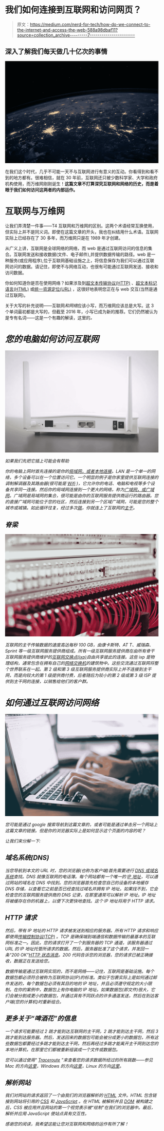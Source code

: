 # 我们如何连接到互联网和访问网页？

> 原文：<https://medium.com/nerd-for-tech/how-do-we-connect-to-the-internet-and-access-the-web-588a98dbaf11?source=collection_archive---------7----------------------->

## 深入了解我们每天做几十亿次的事情

![](img/eb28c45bb3d408da5ce49379ffb7cbc5.png)

在我们这个时代，几乎不可能一天不与互联网进行有意义的互动。你看得到和看不到的地方都有。很难相信，就在 30 年前，互联网还只被少数科学家、大学和政府机构使用，而万维网刚刚诞生！**这篇文章不打算深究互联网和网络的历史，而是着眼于我们如何访问这两者的内部运作。**

# 互联网与万维网

让我们弄清楚一件事——T4 互联网和万维网的区别。这两个术语经常互换使用，但实际上并不是同义词。即使在这篇文章的开头，我也在纠结用什么术语。互联网实际上已经存在了 30 多年，而万维网只是在 1989 年才创建。

从广义上讲，互联网是全球网络的网络，而 web 是通过互联网访问的信息的集合。互联网发送和接收数据(文件、电子邮件),并提供数据传输的路径。web 是一种服务(或应用程序),位于互联网基础设施之上，将信息保存为我们可以通过互联网访问的数据。请记住，即使不与网络互动，也很有可能通过互联网发送、接收和访问数据。

你如何知道你是否在使用网络？如果涉及到[超文本传输协议(HTTP)](https://developer.mozilla.org/en-US/docs/Web/HTTP/Overview) 、[超文本标记语言(HTML)](https://developer.mozilla.org/en-US/docs/Learn/Getting_started_with_the_web/HTML_basics) 或[统一资源定位(URL)](https://developer.mozilla.org/en-US/docs/Learn/Common_questions/What_is_a_URL) ，这很好地表明您正在与 web 交互(当然是通过互联网)。

关于大写的补充说明——互联网*和网络*应该小写，而万维网应该总是大写。这 3 个单词最初都是大写的，但截至 2016 年，小写已成为新的推荐。它们仍然被认为是专有名词——这是一个有趣的解读，这里的[](https://www.searchenginejournal.com/writing-for-web-capitalization-rules/355790/#close)*。*

# *您的电脑如何访问互联网*

*![](img/ff0eb7e8f292526ec4e728dc4dbd01e2.png)*

*如果我们先把它插上可能会有帮助*

*你的电脑上网时首先连接的是你的[局域网，或者本地连接](https://www.howtogeek.com/353283/what-is-a-local-area-network-lan/)。LAN 是一个单一的网络，多个设备可以在一个位置访问它。一个明显的例子是你家里提供互联网连接的调制解调器及其路由器(很可能是 [Wifi](https://www.cisco.com/c/en/us/products/wireless/what-is-wifi.html#:~:text=Wi%2DFi%20is%20a%20wireless,to%20interface%20with%20the%20Internet.&text=Internet%20connectivity%20occurs%20through%20a%20wireless%20router.) )，它允许你的电话、电脑和电视等多个设备共享同一连接。然后你的局域网连接到一个更大的网络，称为[广域网，或广域网](https://www.cisco.com/c/en/us/products/switches/what-is-a-wan-wide-area-network.html)。广域网是局域网的集合，很可能是由你的互联网服务提供商运行的路由器。您的直接广域网可能位于您的社区，然后连接到另一个区域广域网，可能是您的整个城市或城镇。如此循环往复，经过多次[跳](https://www.lifewire.com/what-are-hops-hop-counts-2625905)，你就连上了互联网的[主干](https://www.networkworld.com/article/3532318/what-is-the-internet-backbone-and-how-it-works.html)。*

## *脊梁*

*![](img/766966653e68c3ecc5b67ebde5b9d5ed.png)*

*互联网的主干传输数据的速度高达每秒 100 GB，由康卡斯特、AT T、威瑞森、Sprint 等一级互联网服务提供商组成。所有一级互联网服务提供商在由所有骨干互联网服务提供商维护的[互联网交换点(ixp)](https://en.wikipedia.org/wiki/Internet_exchange_point)自由共享彼此的连接。这些 ixp 是物理结构，通常包含在拥有自己的[网络交换机](https://en.wikipedia.org/wiki/Network_switch)的建筑物中。这些交流通过互联网将整个世界联系在一起。第 2 级和第 3 级互联网服务提供商实际上并不连接到主干网，而是向较大的第 1 级提供商付费，后者随后为较小的第 2 级或第 3 级 ISP 提供到主干网的连接，以销售给他们的客户群。*

# *如何通过互联网访问网络*

*![](img/4a2afaa7e4bc0372c3805a1e279612a3.png)*

*您可能是通过 google 搜索导航到这篇文章的，或者可能是通过单击另一个网站上这篇文章的链接。但是你的浏览器实际上是如何显示这个页面的内容的呢？*

*让我们来分解一下:*

## *域名系统(DNS)*

*当您导航到本文的 URL 时，您的浏览器(也称为客户端)首先需要进行 [DNS 或域名系统](https://www.keycdn.com/support/what-is-a-dns-server)查找。DNS 就像互联网的电话簿。每个网站都有一个唯一的 [IP 地址](https://en.wikipedia.org/wiki/IP_address)，可以通过网站的域名在 DNS 中找到。您的浏览器首先检查您自己的设备的本地缓存 DNS 存储，以查看它之前是否已经查找过域名并拥有 IP 地址。如果找不到，它会检查您的互联网服务提供商的 DNS 记录，在那里通常可以解析 IP 地址。IP 地址将被缓存在你的机器上，以便下次更快地查找。这个 IP 地址将用于 HTTP 请求。*

## *HTTP 请求*

*然后，带有 IP 地址的 HTTP 请求被发送到相应的服务器。所有 HTTP 请求和响应都使用[传输控制协议(TCP)](https://www.fortinet.com/resources/cyberglossary/tcp-ip) 。TCP 是确保端到端通信和数据传输的最基本的互联网标准之一。因此，您的请求打开了一个到服务器的 TCP 通道，该服务器通过 URL 的 IP 地址托管所请求的数据。然后，服务器批准了这个请求，并发回一条“200 OK”[HTTP 状态消息](https://www.w3schools.com/tags/ref_httpmessages.asp)。200 代码告诉您的浏览器，您的请求已被正确接收，数据正在发送给您。*

*数据传输是通过互联网实现的，而不是网络——记住，互联网是基础设施。每个数据包都必须符合被称为互联网协议(IP)的标准。类似于包裹实际上是如何通过邮件发送的，每个数据包必须有其目的地的 IP 地址，并且必须遵守规定的大小限制。在你的案例中，数据包上有你电脑的 IP 地址。如果数据包(即文件)很大，它们会被分割成更小的数据包，并通过具有不同跃点的许多通道发送，然后在到达客户端(您的计算机)时重新组合。*

## *更多关于“啤酒花”的信息*

*一个请求可能要经过 2 跳才能到达互联网的主干网，2 跳才能到达主干网，然后 3 跳才能到达服务器。然后，发送回来的数据包可能会被分成更小的数据包，所有这些数据包都要经过多跳才能到达主干网，然后再经过多跳才能离开主干网到达您的本地计算机，在那里它们都被重新组装成一个文件或数据包。*

*您可以通过使用“ [Traceroute](https://en.wikipedia.org/wiki/Traceroute) ”来查看您的请求数据所经过的所有跳数——参见 Mac 的方向[这里](https://www.godaddy.com/help/performing-a-traceroute-in-mac-os-x-3366)，Windows 的方向[这里](https://www.hellotech.com/guide/for/how-to-run-a-traceroute-windows-10)，Linux 的方向[这里](https://www.howtogeek.com/657780/how-to-use-the-traceroute-command-on-linux/)。*

## *解析网站*

*我们对网站的请求返回了一个由我们的浏览器解析的 [HTML](https://www.w3schools.com/html/html_intro.asp) 文件。HTML 包含链接到网站将引用的 [CSS](https://www.w3schools.com/css/css_intro.asp) 和 [JavaScript](https://developer.mozilla.org/en-US/docs/Learn/JavaScript/First_steps/What_is_JavaScript) 。在 HTML 被解析并且 [DOM](https://developer.mozilla.org/en-US/docs/Web/API/Document_Object_Model/Introduction) 被构建之后，CSS 被应用并且网站的第一个视觉表示被“绘制”在我们的浏览器中。最后，解析并应用 JavaScript 使站点具有交互性。*

*感谢您的阅读，我希望这能让您对互联网和网络的运作有所了解！*